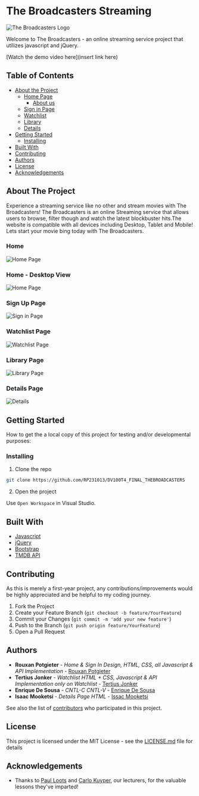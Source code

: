 # The Broadcasters Streaming 
![The Broadcasters Logo](/assets/logoExpanded.png)

Welcome to The Broadcasters - an online streaming service project that utilizes javascript and jQuery.

[Watch the demo video here](insert link here)

## Table of Contents

* [About the Project](#about-the-project)
   * [Home Page](#home)
      * [About us](#home)
   * [Sign in Page](#sign-up-page)
   * [Watchlist](#watchlist-page)
   * [Library](#library-page)
   * [Details](#details-page)
* [Getting Started](#getting-started)
  * [Installing](#installing)
* [Built With](#built-with)
* [Contributing](#contributing)
* [Authors](#authors)
* [License](#license)
* [Acknowledgements](#acknowledgements)

## About The Project

Experience a streaming service like no other and stream movies with The Broadcasters! The Broadcasters is an online Streaming service that allows users to browse, filter though and watch the latest blockbuster hits.The website is compatible with all devices including Desktop, Tablet and Mobile! Lets start your movie bing today with The Broadcasters. 
 

### Home

![Home Page](assets/Mockup3.jpg)

### Home - Desktop View

![Home Page](assets/Mockup2.jpg)

### Sign Up Page

![Sign in Page](assets/Mockup4.jpg)

### Watchlist Page

![Watchlist Page](assets/Mockup1.jpg)

### Library Page

![Library Page](assets/Mockup5.jpg)

### Details Page

![Details](assets/Mockup6.jpg)

## Getting Started

How to get the a local copy of this project for testing and/or developmental purposes:

### Installing

1. Clone the repo
```sh
git clone https://github.com/RP231013/DV100T4_FINAL_THEBROADCASTERS
```
2. Open the project

Use `Open Workspace` in Visual Studio.

## Built With

* [Javascript](https://developer.mozilla.org/en-US/docs/Web/JavaScript)
* [jQuery](https://jquery.com/)
* [Bootstrap](https://getbootstrap.com/)
* [TMDB API](https://developer.themoviedb.org/reference/intro/getting-started)

## Contributing

As this is merely a first-year project, any contributions/improvements would be highly appreciated and be helpful to my coding journey.

1. Fork the Project
2. Create your Feature Branch (`git checkout -b feature/YourFeature`)
3. Commit your Changes (`git commit -m 'add your new feature'`)
4. Push to the Branch (`git push origin feature/YourFeature`)
5. Open a Pull Request

## Authors

* **Rouxan Potgieter** - *Home & Sign In Design, HTML, CSS, all Javascript & API Implementation* - [Rouxan Potgieter](https://github.com/RP231013)
* **Tertius Jonker** - *Watchlist HTML + CSS, Javascript & API Implementation only on Watchlist* - [Tertius Jonker](https://github.com/231051TertiusJ)
* **Enrique De Sousa** - *CNTL-C CNTL-V* - [Enrique De Sousa](https://github.com/Rico945)
* **Isaac Mooketsi** - *Details Page HTML* - [Issac Mooketsi](https://github.com/isaacmook)


See also the list of [contributors](https://github.com/RP231013/DV100T4_FINAL_THEBROADCASTERS/graphs/contributors) who participated in this project.

## License

This project is licensed under the MIT License - see the [LICENSE.md](LICENSE.md) file for details

## Acknowledgements

* Thanks to [Paul Loots](https://github.com/paulowi) and [Carlo Kuyper](https://github.com/CarloOpenWindow), our lecturers, for the valuable lessons they've imparted!